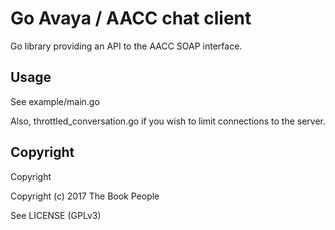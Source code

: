 Go Avaya / AACC chat client
===========================

Go library providing an API to the AACC SOAP interface.

Usage
-----

See example/main.go

Also, throttled_conversation.go if you wish to limit connections to the server.

Copyright
---------

Copyright

Copyright (c) 2017 The Book People

See LICENSE (GPLv3)


